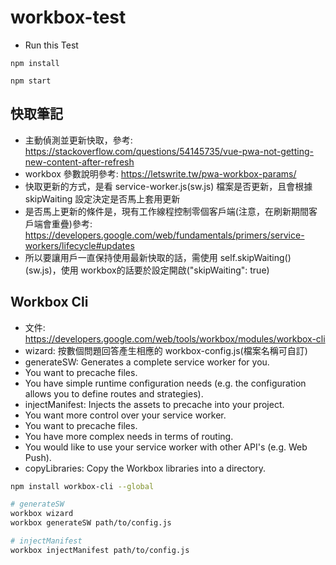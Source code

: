 # workbox-test


* Run this Test

```
npm install

npm start
```

## 快取筆記
*  主動偵測並更新快取，參考: https://stackoverflow.com/questions/54145735/vue-pwa-not-getting-new-content-after-refresh
*  workbox 參數說明參考: https://letswrite.tw/pwa-workbox-params/
*  快取更新的方式，是看 service-worker.js(sw.js) 檔案是否更新，且會根據 skipWaiting 設定決定是否馬上套用更新
*  是否馬上更新的條件是，現有工作線程控制零個客戶端(注意，在刷新期間客戶端會重疊)參考: https://developers.google.com/web/fundamentals/primers/service-workers/lifecycle#updates
*  所以要讓用戶一直保持使用最新快取的話，需使用 self.skipWaiting() (sw.js)，使用 workbox的話要於設定開啟("skipWaiting": true)

## Workbox Cli
*  文件: https://developers.google.com/web/tools/workbox/modules/workbox-cli
*  wizard: 按數個問題回答產生相應的 workbox-config.js(檔案名稱可自訂)
*  generateSW: Generates a complete service worker for you.
  *  You want to precache files.
  *  You have simple runtime configuration needs (e.g. the configuration allows you to define routes and strategies).
*  injectManifest: Injects the assets to precache into your project.
  *  You want more control over your service worker.
  *  You want to precache files.
  *  You have more complex needs in terms of routing.
  *  You would like to use your service worker with other API's (e.g. Web Push).
*  copyLibraries: Copy the Workbox libraries into a directory.

```bash
npm install workbox-cli --global

# generateSW
workbox wizard
workbox generateSW path/to/config.js

# injectManifest
workbox injectManifest path/to/config.js
```